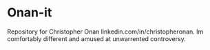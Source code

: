 # Onan-it
Repository for Christopher Onan
linkedin.com/in/christopheronan. Im comfortably different and amused at unwarrented controversy. 
